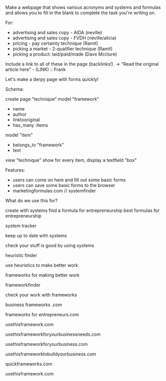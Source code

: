 Make a webpage that shows various acronyms and systems and formulas and allows you to fill in the blank to complete the task you're writing on.

For:

- advertising and sales copy - AIDA (neville)
- advertising and sales copy - FVDH (neville/alicia)
- pricing - pay certainty technique (Ramit)
- picking a market - 2-qualifier technique (Ramit)
- picking a product: laid/paid/made (Dave Mcclure)



Include a link to all of these in the page (backlinks!).
  -> "Read the original article here" - (LINK) :: Frank
  
  
  
Let's make a derpy page with forms quickly!


Schema: 

create page "technique"
model "framework"
  - name
  - author
  - linktooriginal
  - has_many :items
  
model "item"
  - belongs_to "framework"
  - text
  
view "technique" show
  for every item, display a textfield "box"







Features:
- users can come on here and fill out some basic forms
- users can save some basic forms to the browser
- marketingformulas.com // systemfinder


What do we use this for?

create with systems
find a formula for entrepreneurship
best formulas for entrepreneurship

system tracker

keep up to date with systems

check your stuff is good by using systems

heuristic finder

use heuristics to make better work

frameworks for making better work

frameworkfinder

check your work with frameworks

business frameworks .com

frameworks for entrepreneurs.com

usethisframework.com

usethisframeworkforyourbusinessneeds.com

usethisframeworkforyourbusiness.com

usethisframeworktobuildyourbusiness.com

quickframeworks.com

usethisframework.com